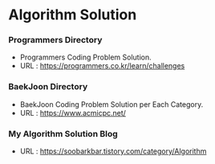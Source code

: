 # Algorithm Solution

### Programmers Directory
- Programmers Coding Problem Solution.  
- URL : https://programmers.co.kr/learn/challenges

### BaekJoon Directory
- BaekJoon Coding Problem Solution per Each Category.  
- URL : https://www.acmicpc.net/

### My Algorithm Solution Blog
- URL : https://soobarkbar.tistory.com/category/Algorithm
